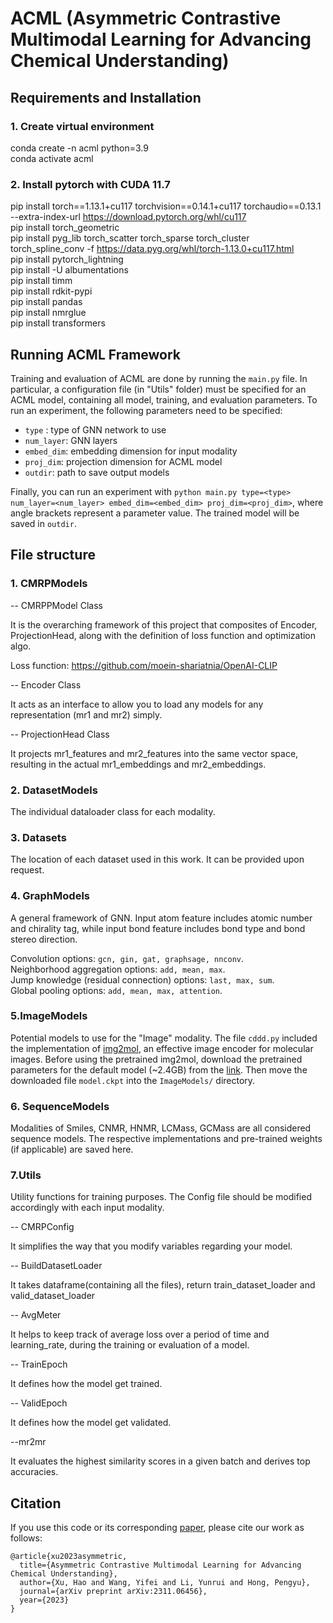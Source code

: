 # ACML (Asymmetric Contrastive Multimodal Learning for Advancing Chemical Understanding)


## Requirements and Installation
### 1. Create virtual environment
conda create -n acml python=3.9 \
conda activate acml

### 2. Install pytorch with CUDA 11.7
pip install torch==1.13.1+cu117 torchvision==0.14.1+cu117 torchaudio==0.13.1 --extra-index-url https://download.pytorch.org/whl/cu117 \
pip install torch_geometric \
pip install pyg_lib torch_scatter torch_sparse torch_cluster torch_spline_conv -f https://data.pyg.org/whl/torch-1.13.0+cu117.html \
pip install pytorch_lightning \
pip install -U albumentations \
pip install timm \
pip install rdkit-pypi \
pip install pandas \
pip install nmrglue \
pip install transformers


## Running ACML Framework
Training and evaluation of ACML are done by running the `main.py` file. In particular, a configuration file (in "Utils" 
folder) must be specified for an ACML model, containing all model, training, and evaluation parameters.
To run an experiment, the following parameters need to be specified:

- `type` : type of GNN network to use
- `num_layer`: GNN layers
- `embed_dim`: embedding dimension for input modality
- `proj_dim`: projection dimension for ACML model
- `outdir`: path to save output models

Finally, you can run an experiment
with `python main.py type=<type> num_layer=<num_layer> embed_dim=<embed_dim> proj_dim=<proj_dim>`,
where angle brackets represent a parameter value. The trained model will be saved in `outdir`.

## File structure
### 1. CMRPModels
-- CMRPPModel Class

It is the overarching framework of this project that composites of Encoder, ProjectionHead,
along with the definition of loss function and optimization algo.

Loss function: https://github.com/moein-shariatnia/OpenAI-CLIP

-- Encoder Class

It acts as an interface to allow you to load any models for any representation (mr1 and mr2) simply.

-- ProjectionHead Class

It projects mr1_features and mr2_features into the same vector space,
resulting in the actual mr1_embeddings and mr2_embeddings.

### 2. DatasetModels
The individual dataloader class for each modality. 

### 3. Datasets
The location of each dataset used in this work. It can be provided upon request. 


### 4. GraphModels
A general framework of GNN. Input atom feature includes atomic number and chirality tag,
while input bond feature includes bond type and bond stereo direction.

Convolution options: `gcn, gin, gat, graphsage, nnconv`. \
Neighborhood aggregation options: `add, mean, max`. \
Jump knowledge (residual connection) options: `last, max, sum`. \
Global pooling options: `add, mean, max, attention`.

### 5.ImageModels

Potential models to use for the "Image" modality. The file `cddd.py` included the implementation of [img2mol](https://github.com/bayer-science-for-a-better-life/Img2Mol/tree/main),
an effective image encoder for molecular images. Before using the pretrained img2mol, download the pretrained parameters
for the default model (~2.4GB) from the [link](https://drive.google.com/file/d/1pk21r4Zzb9ZJkszJwP9SObTlfTaRMMtF/view).
Then move the downloaded file `model.ckpt` into the `ImageModels/` directory.

### 6. SequenceModels
Modalities of Smiles, CNMR, HNMR, LCMass, GCMass are all considered sequence models. The respective implementations and 
pre-trained weights (if applicable) are saved here.

### 7.Utils 
Utility functions for training purposes. The Config file should be modified accordingly with each input modality.

-- CMRPConfig

It simplifies the way that you modify variables regarding your model.

-- BuildDatasetLoader

It takes dataframe(containing all the files), return train_dataset_loader
and valid_dataset_loader

-- AvgMeter

It helps to  keep track of average loss over a period of time and learning_rate,
during the training or evaluation of a model.

-- TrainEpoch

It defines how the model get trained.

-- ValidEpoch

It defines how the model get validated.

--mr2mr

It evaluates the highest similarity scores in a given batch and derives top accuracies.

## Citation 

If you use this code or its corresponding [paper](https://arxiv.org/abs/2311.06456), please cite our work as follows:

```
@article{xu2023asymmetric,
  title={Asymmetric Contrastive Multimodal Learning for Advancing Chemical Understanding},
  author={Xu, Hao and Wang, Yifei and Li, Yunrui and Hong, Pengyu},
  journal={arXiv preprint arXiv:2311.06456},
  year={2023}
}
```

